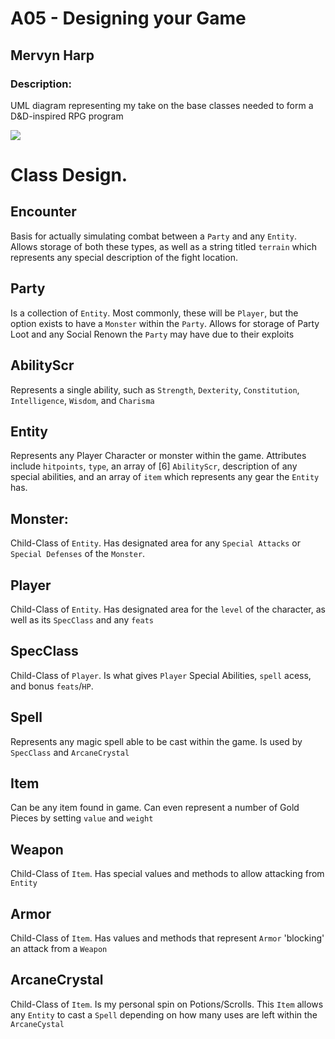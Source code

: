 # A05 - Designing your Game
## Mervyn Harp
### Description:
UML diagram representing my take on the base classes needed to form a D&D-inspired RPG program 

<img src="https://user-images.githubusercontent.com/45467263/236113759-413fc664-a090-4e3e-969e-9a3f8c4ea12f.png">

# Class Design.

## Encounter
Basis for actually simulating combat between a `Party` and any `Entity`. Allows storage of both these types, as well as a string titled `terrain` which represents
any special description of the fight location.
## Party
Is a collection of `Entity`. Most commonly, these will be `Player`, but the option exists to have a `Monster` within the `Party`. Allows for storage of Party Loot 
and any Social Renown the `Party` may have due to their exploits
## AbilityScr
Represents a single ability, such as `Strength`, `Dexterity`, `Constitution`, `Intelligence`, `Wisdom`, and `Charisma`
## Entity
Represents any Player Character or monster within the game. Attributes include `hitpoints`, `type`, an array of [6] `AbilityScr`, description of any 
special abilities, and an array of `item` which represents any gear the `Entity` has.
## Monster:
Child-Class of `Entity`. Has designated area for any `Special Attacks` or `Special Defenses` of the `Monster`.
## Player
Child-Class of `Entity`. Has designated area for the `level` of the character, as well as its `SpecClass` and any `feats`
## SpecClass
Child-Class of `Player`. Is what gives `Player` Special Abilities, `spell` acess, and bonus `feats`/`HP`.
## Spell
Represents any magic spell able to be cast within the game. Is used by `SpecClass` and `ArcaneCrystal`
## Item
Can be any item found in game. Can even represent a number of Gold Pieces by setting `value` and `weight`
## Weapon
Child-Class of `Item`. Has special values and methods to allow attacking from `Entity`
## Armor
Child-Class of `Item`. Has values and methods that represent `Armor` 'blocking' an attack from a `Weapon`
## ArcaneCrystal
Child-Class of `Item`. Is my personal spin on Potions/Scrolls. This `Item` allows any `Entity` to cast a `Spell` depending on how many uses are left within the 
`ArcaneCystal`



